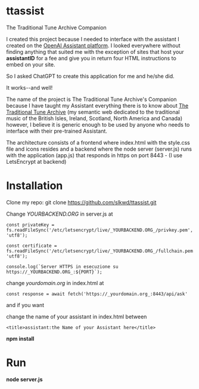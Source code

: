# ttassist
 The Traditional Tune Archive Companion
 
 I created this project because I needed to interface with the assistant I created on the [OpenAI Assistant platform](https://platform.openai.com/assistants).
 I looked everywhere without finding anything that suited me with the exception of sites that host your **assistantID** for a fee and give you in return four HTML instructions to embed on your site.

 So I asked ChatGPT to create this application for me and he/she did.

 It works--and well!

 The name of the project is The Traditional Tune Archive's Companion because I have taught my Assistant everything there is to know about [The Traditional Tune Archive](https://tunearch.org) (my semantic web dedicated to the traditional music of the British Isles, Ireland, Scotland, North America and Canada) however, I believe it is generic enough to be used by anyone who needs to interface with their pre-trained Assistant.
 
 The architecture consists of a frontend where index.html with the style.css file and icons resides and a backend where the node server (server.js) runs with the application (app.js) that responds in https on port 8443 - (I use LetsEncrypt at backend)
 
 
 # Installation
 
  Clone my repo: git clone https://github.com/slkwd/ttassist.git
  
  Change _YOURBACKEND.ORG_ in server.js at
  
  	const privateKey = fs.readFileSync('/etc/letsencrypt/live/_YOURBACKEND.ORG_/privkey.pem', 'utf8');
  
  	const certificate = fs.readFileSync('/etc/letsencrypt/live/_YOURBACKEND.ORG_/fullchain.pem', 'utf8');
	
	console.log(`Server HTTPS in esecuzione su https://_YOURBACKEND.ORG_:${PORT}`);
  
  
  change _yourdomain.org_ in index.html at
  
  	const response = await fetch('https://_yourdomain.org_:8443/api/ask'
  
  and if you want 
  
  change the name of your assistant in index.html between <title> tag </title>
  
  	<title>assistant:the Name of your Assistant here</title>
  
  
  __npm install__
  
 # Run
  
  __node server.js__
  
  